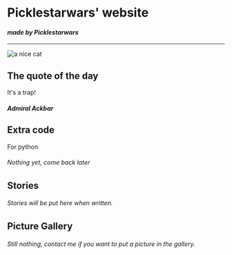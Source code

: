 # Picklestarwars' website
#### _made by Picklestarwars_
___________________________________________________
![a nice cat](https://media.istockphoto.com/id/1188933024/photo/studio-shot-of-an-adorable-tabby-cat.jpg?s=612x612&w=0&k=20&c=I57wNa75x7TO7WKHKhUX3Usd84t44jQ4hJ-Mn9e2JVM=)
## The quote of the day
 It's a trap!
##### Admiral Ackbar
## Extra code
For python 
###### Nothing yet, come back later
## Stories
###### Stories will be put here when written.
## Picture Gallery
###### Still nothing, contact me if you want to put a picture in the gallery.
